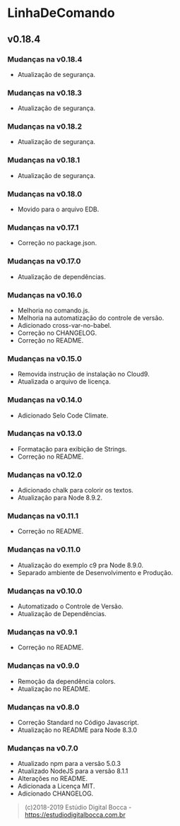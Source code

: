 # LinhaDeComando

## v0.18.4

### Mudanças na v0.18.4

- Atualização de segurança.

### Mudanças na v0.18.3

- Atualização de segurança.

### Mudanças na v0.18.2

- Atualização de segurança.

### Mudanças na v0.18.1

- Atualização de segurança.

### Mudanças na v0.18.0

- Movido para o arquivo EDB.

### Mudanças na v0.17.1

- Correção no package.json.

### Mudanças na v0.17.0

- Atualização de dependências.

### Mudanças na v0.16.0

- Melhoria no comando.js.
- Melhoria na automatização do controle de versão.
- Adicionado cross-var-no-babel.
- Correção no CHANGELOG.
- Correção no README.

### Mudanças na v0.15.0

- Removida instrução de instalação no Cloud9.
- Atualizada o arquivo de licença.

### Mudanças na v0.14.0

- Adicionado Selo Code Climate.

### Mudanças na v0.13.0

- Formatação para exibição de Strings.
- Correção no README.

### Mudanças na v0.12.0

- Adicionado chalk para colorir os textos.
- Atualização para Node 8.9.2.

### Mudanças na v0.11.1

- Correção no README.

### Mudanças na v0.11.0

- Atualização do exemplo c9 pra Node 8.9.0.
- Separado ambiente de Desenvolvimento e Produção.

### Mudanças na v0.10.0

- Automatizado o Controle de Versão.
- Atualização de Dependências.

### Mudanças na v0.9.1

- Correção no README.

### Mudanças na v0.9.0

- Remoção da dependência colors.
- Atualização no README.

### Mudanças na v0.8.0

- Correção Standard no Código Javascript.
- Atualização no README para Node 8.3.0

### Mudanças na v0.7.0

- Atualizado npm para a versão 5.0.3
- Atualizado NodeJS para a versão 8.1.1
- Alterações no README.
- Adicionada a Licença MIT.
- Adicionado CHANGELOG.

>(c)2018-2019 Estúdio Digital Bocca - <https://estudiodigitalbocca.com.br>
